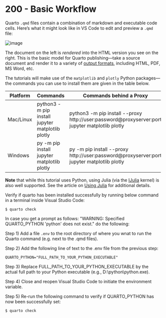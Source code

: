 # 200 - Basic Workflow

Quarto ```.qmd``` files contain a combination of markdown and executable code cells. Here’s what it might look like in VS Code to edit and preview a ```.qmd``` file:

![image](https://user-images.githubusercontent.com/1499433/199030032-56451e02-9ecb-4546-8837-e9060e1ec94a.png)

The document on the left is *rendered* into the HTML version you see on the right. This is the basic model for Quarto publishing—take a source document and render it to a variety of [output formats](https://quarto.org/docs/output-formats/all-formats.html), including HTML, PDF, MS Word, etc.

The tutorials will make use of the ```matplotlib``` and ```plotly``` Python packages—the commands you can use to install them are given in the table below.

| Platform | Commands | Commands behind a Proxy |
| -- | -- | -- |
| Mac/Linux	| python3 -m pip install jupyter matplotlib plotly | python3 -m pip install --proxy http://user:password@proxyserver:port jupyter matplotlib plotly |
| Windows	| py -m pip install jupyter matplotlib plotly| py -m pip install --proxy http://user:password@proxyserver:port jupyter matplotlib plotly |

**Note** that while this tutorial uses Python, using Julia (via the [IJulia](https://julialang.github.io/IJulia.jl/stable/) kernel) is also well supported. See the article on [Using Julia](https://quarto.org/docs/computations/julia.html) for additional details.


Verify if quarto has been installed successfully by running below command in a terminal inside Visual Studio Code:

```
$ quarto check
```

In case you get a prompt as follows: "WARNING: Specified QUARTO_PYTHON 'python' does not exist." do the following:

Step 1) Add a file ```.env``` to the root directory of where you wnat to run the Quarto command (e.g. next to the .qmd files).

Step 2) Add the following line of text to the .env file from the previous step:

```
QUARTO_PYTHON="FULL_PATH_TO_YOUR_PYTHON_EXECUTABLE"
```

Step 3) Replace FULL_PATH_TO_YOUR_PYTHON_EXECUTABLE by the actual full path to your Python executable (e.g., D:\python\python.exe).

Step 4) Close and reopen Visual Studio Code to initiate the environment variable.

Step 5) Re-run the following command to verify if QUARTO_PYTHON has now been successfully set:

```
$ quarto check
```
